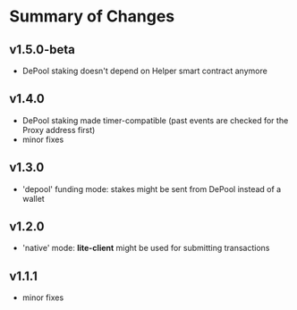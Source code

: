 # Summary of Changes

## v1.5.0-beta
- DePool staking doesn't depend on Helper smart contract anymore

## v1.4.0
- DePool staking made timer-compatible (past events are checked for the Proxy address first)
- minor fixes

## v1.3.0
- 'depool' funding mode: stakes might be sent from DePool instead of a wallet

## v1.2.0
- 'native' mode: __lite-client__ might be used for submitting transactions

## v1.1.1
- minor fixes
